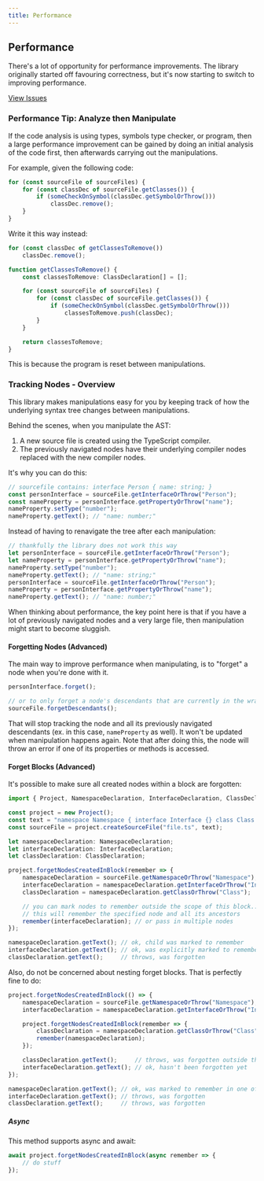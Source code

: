 ```yaml
---
title: Performance
---
```


## Performance

There's a lot of opportunity for performance improvements. The library originally started off favouring correctness, but it's now starting to switch to improving performance.

[View Issues](https://github.com/dsherret/ts-morph/labels/performance)


### Performance Tip: Analyze then Manipulate

If the code analysis is using types, symbols type checker, or program, then a large performance improvement can be gained by doing an initial analysis of the code first, then afterwards carrying out the manipulations.

For example, given the following code:

```ts setup: const sourceFiles: SourceFile[]; const someCheckOnSymbol: any;
for (const sourceFile of sourceFiles) {
    for (const classDec of sourceFile.getClasses()) {
        if (someCheckOnSymbol(classDec.getSymbolOrThrow()))
            classDec.remove();
    }
}
```

Write it this way instead:

```ts setup: const sourceFiles: SourceFile[]; const someCheckOnSymbol: any;
for (const classDec of getClassesToRemove())
    classDec.remove();

function getClassesToRemove() {
    const classesToRemove: ClassDeclaration[] = [];

    for (const sourceFile of sourceFiles) {
        for (const classDec of sourceFile.getClasses()) {
            if (someCheckOnSymbol(classDec.getSymbolOrThrow()))
                classesToRemove.push(classDec);
        }
    }

    return classesToRemove;
}
```

This is because the program is reset between manipulations.

### Tracking Nodes - Overview

This library makes manipulations easy for you by keeping track of how the underlying syntax tree changes between manipulations.

Behind the scenes, when you manipulate the AST:

1. A new source file is created using the TypeScript compiler.
2. The previously navigated nodes have their underlying compiler nodes replaced with the new compiler nodes.

It's why you can do this:

```ts
// sourcefile contains: interface Person { name: string; }
const personInterface = sourceFile.getInterfaceOrThrow("Person");
const nameProperty = personInterface.getPropertyOrThrow("name");
nameProperty.setType("number");
nameProperty.getText(); // "name: number;"
```

Instead of having to renavigate the tree after each manipulation:

```ts
// thankfully the library does not work this way
let personInterface = sourceFile.getInterfaceOrThrow("Person");
let nameProperty = personInterface.getPropertyOrThrow("name");
nameProperty.setType("number");
nameProperty.getText(); // "name: string;"
personInterface = sourceFile.getInterfaceOrThrow("Person");
nameProperty = personInterface.getPropertyOrThrow("name");
nameProperty.getText(); // "name: number;"
```

When thinking about performance, the key point here is that if you have a lot of previously navigated nodes and a very large file, then manipulation might start to become sluggish.

#### Forgetting Nodes (Advanced)

The main way to improve performance when manipulating, is to "forget" a node when you're done with it.

```ts setup: let personInterface: InterfaceDeclaration;
personInterface.forget();

// or to only forget a node's descendants that are currently in the wrapped cache
sourceFile.forgetDescendants();
```

That will stop tracking the node and all its previously navigated descendants (ex. in this case, `nameProperty` as well).
It won't be updated when manipulation happens again. Note that after doing this, the node will throw an error if one of its properties or methods is accessed.

#### Forget Blocks (Advanced)

It's possible to make sure all created nodes within a block are forgotten:

```ts
import { Project, NamespaceDeclaration, InterfaceDeclaration, ClassDeclaration } from "ts-morph";

const project = new Project();
const text = "namespace Namespace { interface Interface {} class Class {} }";
const sourceFile = project.createSourceFile("file.ts", text);

let namespaceDeclaration: NamespaceDeclaration;
let interfaceDeclaration: InterfaceDeclaration;
let classDeclaration: ClassDeclaration;

project.forgetNodesCreatedInBlock(remember => {
    namespaceDeclaration = sourceFile.getNamespaceOrThrow("Namespace");
    interfaceDeclaration = namespaceDeclaration.getInterfaceOrThrow("Interface");
    classDeclaration = namespaceDeclaration.getClassOrThrow("Class");

    // you can mark nodes to remember outside the scope of this block...
    // this will remember the specified node and all its ancestors
    remember(interfaceDeclaration); // or pass in multiple nodes
});

namespaceDeclaration.getText(); // ok, child was marked to remember
interfaceDeclaration.getText(); // ok, was explicitly marked to remember
classDeclaration.getText();     // throws, was forgotten
```

Also, do not be concerned about nesting forget blocks. That is perfectly fine to do:

```ts
project.forgetNodesCreatedInBlock(() => {
    namespaceDeclaration = sourceFile.getNamespaceOrThrow("Namespace");
    interfaceDeclaration = namespaceDeclaration.getInterfaceOrThrow("Interface");

    project.forgetNodesCreatedInBlock(remember => {
        classDeclaration = namespaceDeclaration.getClassOrThrow("Class");
        remember(namespaceDeclaration);
    });

    classDeclaration.getText();     // throws, was forgotten outside the block above
    interfaceDeclaration.getText(); // ok, hasn't been forgotten yet
});

namespaceDeclaration.getText(); // ok, was marked to remember in one of the blocks
interfaceDeclaration.getText(); // throws, was forgotten
classDeclaration.getText();     // throws, was forgotten
```

##### Async

This method supports async and await:

```ts
await project.forgetNodesCreatedInBlock(async remember => {
    // do stuff
});
```
